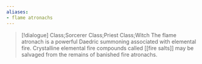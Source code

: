 ```yaml
---
aliases:
- flame atronachs
---
```

>[!dialogue] Class;Sorcerer Class;Priest Class;Witch
>The flame atronach is a powerful Daedric summoning associated with elemental fire. Crystalline elemental fire compounds called [[fire salts]] may be salvaged from the remains of banished fire atronachs.